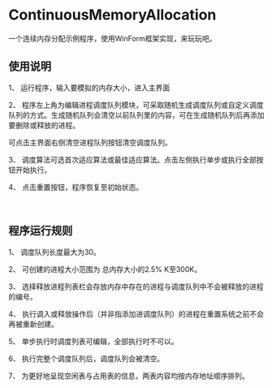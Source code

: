 # ContinuousMemoryAllocation
一个连续内存分配示例程序，使用WinForm框架实现，来玩玩吧。

## 使用说明

1、  运行程序，输入要模拟的内存大小，进入主界面

2、  程序左上角为编辑进程调度队列模块，可采取随机生成调度队列或自定义调度队列的方式。生成随机队列会清空以前队列里的内容，可在生成随机队列后再添加要删除或释放的进程。
  
  可点击主界面右侧清空进程队列按钮清空调度队列。

3、  调度算法可选首次适应算法或最佳适应算法。点击左侧执行单步或执行全部按钮开始执行。

4、  点击重置按钮，程序恢复至初始状态。

<br/>

## 程序运行规则

1、	调度队列长度最大为30。

2、	可创建的进程大小范围为 总内存大小的2.5% K至300K。

3、	选择释放进程列表栏会存放内存中存在的进程与调度队列中不会被释放的进程的编号。

4、	执行调入或释放操作后（并非指添加进调度队列）的进程在重置系统之前不会再被重新创建。

5、	单步执行时调度列表可编辑，全部执行时不可以。

6、	执行完整个调度队列后，调度队列会被清空。

7、	为更好地呈现空闲表与占用表的信息，两表内容均按内存地址顺序排列。
